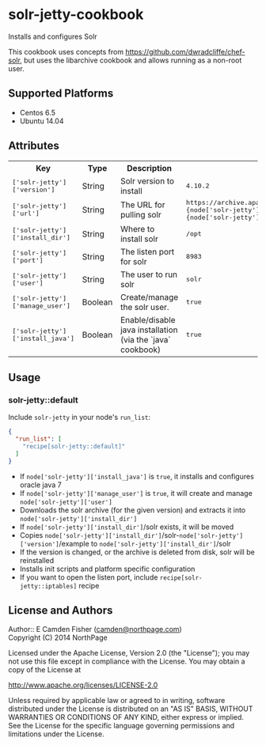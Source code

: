 # solr-jetty-cookbook

Installs and configures Solr

This cookbook uses concepts from https://github.com/dwradcliffe/chef-solr, but
uses the libarchive cookbook and allows running as a non-root user.

## Supported Platforms

* Centos 6.5
* Ubuntu 14.04

## Attributes

<table>
  <tr>
    <th>Key</th>
    <th>Type</th>
    <th>Description</th>
    <th>Default</th>
  </tr>
  <tr>
    <td><tt>['solr-jetty']['version']</tt></td>
    <td>String</td>
    <td>Solr version to install</td>
    <td><tt>4.10.2</tt></td>
  </tr>
  <tr>
    <td><tt>['solr-jetty']['url']</tt></td>
    <td>String</td>
    <td>The URL for pulling solr</td>
    <td><tt>https://archive.apache.org/dist/lucene/solr/#{node['solr-jetty']['version']}/solr-#{node['solr-jetty']['version']}.tgz</tt></td>
  </tr>
  <tr>
    <td><tt>['solr-jetty']['install_dir']</tt></td>
    <td>String</td>
    <td>Where to install solr</td>
    <td><tt>/opt</tt></td>
  </tr>
  <tr>
    <td><tt>['solr-jetty']['port']</tt></td>
    <td>String</td>
    <td>The listen port for solr</td>
    <td><tt>8983</tt></td>
  </tr>
  <tr>
    <td><tt>['solr-jetty']['user']</tt></td>
    <td>String</td>
    <td>The user to run solr</td>
    <td><tt>solr</tt></td>
  </tr>
  <tr>
    <td><tt>['solr-jetty']['manage_user']</tt></td>
    <td>Boolean</td>
    <td>Create/manage the solr user.</td>
    <td><tt>true</tt></td>
  </tr>
  <tr>
    <td><tt>['solr-jetty']['install_java']</tt></td>
    <td>Boolean</td>
    <td>Enable/disable java installation (via the `java` cookbook)</td>
    <td><tt>true</tt></td>
  </tr>
</table>

## Usage

### solr-jetty::default

Include `solr-jetty` in your node's `run_list`:

```json
{
  "run_list": [
    "recipe[solr-jetty::default]"
  ]
}
```

* If `node['solr-jetty']['install_java']` is `true`, it installs and configures oracle java 7
* If `node['solr-jetty']['manage_user']` is `true`, it will create and manage `node['solr-jetty']['user']`
* Downloads the solr archive (for the given version) and extracts it into `node['solr-jetty']['install_dir']`
* If `node['solr-jetty']['install_dir']`/solr exists, it will be moved
* Copies `node['solr-jetty']['install_dir']`/solr-`node['solr-jetty']['version']`/example to `node['solr-jetty']['install_dir']`/solr
* If the version is changed, or the archive is deleted from disk, solr will be reinstalled
* Installs init scripts and platform specific configuration
* If you want to open the listen port, include `recipe[solr-jetty::iptables]` recipe

## License and Authors

Author:: E Camden Fisher (<camden@northpage.com>)  
Copyright (C) 2014 NorthPage

Licensed under the Apache License, Version 2.0 (the "License");
you may not use this file except in compliance with the License.
You may obtain a copy of the License at

   http://www.apache.org/licenses/LICENSE-2.0

Unless required by applicable law or agreed to in writing, software
distributed under the License is distributed on an "AS IS" BASIS,
WITHOUT WARRANTIES OR CONDITIONS OF ANY KIND, either express or implied.
See the License for the specific language governing permissions and
limitations under the License.
